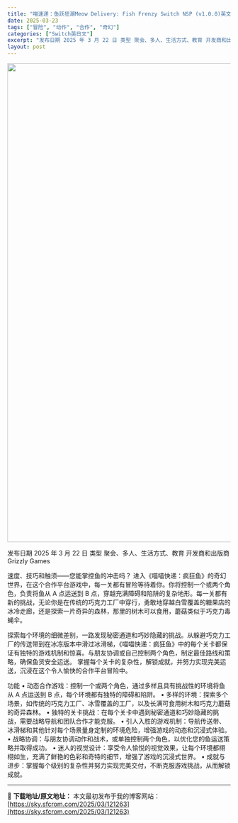 ```yaml
---
title: "喵速递：鱼跃狂潮Meow Delivery: Fish Frenzy Switch NSP (v1.0.0)英文"
date: 2025-03-23
tags: ["冒险", "动作", "合作", "奇幻"]
categories: ["Switch英日文"]
excerpt: "发布日期 2025 年 3 月 22 日 类型 聚会、多人、生活方式、教育 开发商和出版商 Grizzly Games 速度、技巧和触须——您能掌控鱼的冲击吗？ 进入《喵喵快递：疯狂鱼》的奇幻世界，在这个合作平台游戏中，每一关都有冒险等待着你。你将控制一个或两个角色，负责将鱼从 A 点运送到 B 点&hellip;"
layout: post
---
```


<img class="aligncenter size-full wp-image-121265" src="https://sky.sfcrom.com/wp-content/uploads/2025/03/202503230235188.webp" alt="" width="1920" height="1080" />

发布日期 2025 年 3 月 22 日
类型 聚会、多人、生活方式、教育
开发商和出版商 Grizzly Games

速度、技巧和触须——您能掌控鱼的冲击吗？
进入《喵喵快递：疯狂鱼》的奇幻世界，在这个合作平台游戏中，每一关都有冒险等待着你。你将控制一个或两个角色，负责将鱼从 A 点运送到 B 点，穿越充满障碍和陷阱的复杂地形。每一关都有新的挑战，无论你是在传统的巧克力工厂中穿行，勇敢地穿越白雪覆盖的糖果店的冰冷走廊，还是探索一片奇异的森林，那里的树木可以食用，蘑菇类似于巧克力毒蝇伞。

探索每个环境的细微差别，一路发现秘密通道和巧妙隐藏的挑战。从躲避巧克力工厂的传送带到在冰冻版本中滑过冰滑梯，《喵喵快递：疯狂鱼》中的每个关卡都保证有独特的游戏机制和惊喜。与朋友协调或自己控制两个角色，制定最佳路线和策略，确保鱼货安全运送。
掌握每个关卡的复杂性，解锁成就，并努力实现完美运送，沉浸在这个令人愉快的合作平台冒险中。

功能
• 动态合作游戏：控制一个或两个角色，通过多样且具有挑战性的环境将鱼从 A 点运送到 B 点，每个环境都有独特的障碍和陷阱。
• 多样的环境：探索多个场景，如传统的巧克力工厂、冰雪覆盖的工厂，以及长满可食用树木和巧克力蘑菇的奇异森林。
• 独特的关卡挑战：在每个关卡中遇到秘密通道和巧妙隐藏的挑战，需要战略导航和团队合作才能克服。
• 引人入胜的游戏机制：导航传送带、冰滑梯和其他针对每个场景量身定制的环境危险，增强游戏的动态和沉浸式体验。
• 战略协调：与朋友协调动作和战术，或单独控制两个角色，以优化您的鱼运送策略并取得成功。
• 迷人的视觉设计：享受令人愉悦的视觉效果，让每个环境都栩栩如生，充满了鲜艳的色彩和奇特的细节，增强了游戏的沉浸式世界。
• 成就与进步：掌握每个级别的复杂性并努力实现完美交付，不断克服游戏挑战，从而解锁成就。

---
📖 **下载地址/原文地址：** 本文最初发布于我的博客网站：[https://sky.sfcrom.com/2025/03/121263](https://sky.sfcrom.com/2025/03/121263)
